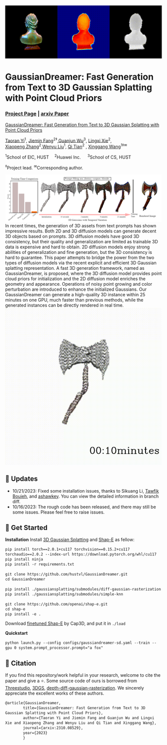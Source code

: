 ![block](./images/title.gif)

# GaussianDreamer: Fast Generation from Text to 3D Gaussian Splatting with Point Cloud Priors
### [Project Page](https://taoranyi.com/gaussiandreamer/) | [arxiv Paper](https://arxiv.org/abs/2310.08529)

[GaussianDreamer: Fast Generation from Text to 3D Gaussian Splatting with Point Cloud Priors](https://taoranyi.com/gaussiandreamer/)  

[Taoran Yi](https://github.com/taoranyi)<sup>1</sup>,
[Jiemin Fang](https://jaminfong.cn/)<sup>2‡</sup>,[Guanjun Wu](https://guanjunwu.github.io/)<sup>3</sup>,  [Lingxi Xie](http://lingxixie.com/)<sup>2</sup>, </br>[Xiaopeng Zhang](https://scholar.google.com/citations?user=Ud6aBAcAAAAJ&hl=zh-CN)<sup>2</sup>,[Wenyu Liu](http://eic.hust.edu.cn/professor/liuwenyu/)<sup>1</sup>, [Qi Tian](https://www.qitian1987.com/)<sup>2</sup> , [Xinggang Wang](https://xwcv.github.io/)<sup>1‡✉</sup>

<sup>1</sup>School of EIC, HUST &emsp;<sup>2</sup>Huawei Inc. &emsp; <sup>3</sup>School of CS, HUST &emsp; 

<sup>‡</sup>Project lead.  <sup>✉</sup>Corresponding author. 

![block](./images/architecture.jpg)
In recent times, the generation of 3D assets from text prompts has shown impressive results. Both 2D and 3D diffusion models can generate decent 3D objects based on prompts. 3D diffusion models have good 3D consistency, but their quality and generalization are limited as trainable 3D data is expensive and hard to obtain. 2D diffusion models enjoy strong abilities of generalization and fine generation, but the 3D consistency is hard to guarantee. This paper attempts to bridge the power from the two types of diffusion models via the recent explicit and efficient 3D Gaussian splatting representation. A fast 3D generation framework, named as GaussianDreamer, is proposed, where the 3D diffusion model provides point cloud priors for initialization and the 2D diffusion model enriches the geometry and appearance. Operations of noisy point growing and color perturbation are introduced to enhance the initialized Gaussians. Our GaussianDreamer can generate a high-quality 3D instance within 25 minutes on one GPU, much faster than previous methods, while the generated instances can be directly rendered in real time.
![block](./images/reoutput.gif)
## 🦾 Updates
- 10/21/2023: Fixed some installation issues, thanks to Sikuang Li, [Tawfik Boujeh](), and [ashawkey](https://github.com/ashawkey/diff-gaussian-rasterization). You can view the detailed information in branch diff.
- 10/16/2023: The rough code has been released, and there may still be some issues. Please feel free to raise issues. 


## 🏁 Get Started
**Installation**
Install [3D Gaussian Splatting](https://github.com/graphdeco-inria/gaussian-splatting) and [Shap-E](https://github.com/openai/shap-e#usage) as fellow:
```
pip install torch==2.0.1+cu117 torchvision==0.15.2+cu117 torchaudio==2.0.2 --index-url https://download.pytorch.org/whl/cu117
pip install ninja
pip install -r requirements.txt

git clone https://github.com/hustvl/GaussianDreamer.git 
cd GaussianDreamer

pip install ./gaussiansplatting/submodules/diff-gaussian-rasterization
pip install ./gaussiansplatting/submodules/simple-knn

git clone https://github.com/openai/shap-e.git
cd shap-e
pip install -e .
```
Download [finetuned Shap-E](https://huggingface.co/datasets/tiange/Cap3D/tree/main/our_finetuned_models) by Cap3D, and put it in `./load`

**Quickstart**
```
python launch.py --config configs/gaussiandreamer-sd.yaml --train --gpu 0 system.prompt_processor.prompt="a fox"
```


## 📑 Citation
If you find this repository/work helpful in your research, welcome to cite the paper and give a ⭐.
Some source code of ours is borrowed from [Threestudio](https://github.com/threestudio-project/threestudio), [3DGS](https://github.com/graphdeco-inria/gaussian-splatting), [depth-diff-gaussian-rasterization](https://github.com/ingra14m/depth-diff-gaussian-rasterization). We sincerely appreciate the excellent works of these authors.
```
@article{GaussianDreamer,
        title={GaussianDreamer: Fast Generation from Text to 3D Gaussian Splatting with Point Cloud Priors},
        author={Taoran Yi and Jiemin Fang and Guanjun Wu and Lingxi Xie and Xiaopeng Zhang and Wenyu Liu and Qi Tian and Xinggang Wang},
        journal={arxiv:2310.08529},
        year={2023}
        }
```
